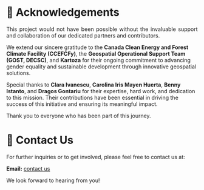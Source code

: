 # 🤝 Acknowledgements
<p style="text-align: justify;">
This project would not have been possible without the invaluable support and collaboration of our dedicated partners and contributors. 

We extend our sincere gratitude to the **Canada Clean Energy and Forest Climate Facility (CCEFCFy)**, the **Geospatial Operational Support Team (GOST, DECSC)**, and **Kartoza** for their ongoing commitment to advancing gender equality and sustainable development through innovative geospatial solutions.

Special thanks to **Clara Ivanescu**, **Carolina Iris Mayen Huerta**, **Benny Istanto**, and **Dragos Gontariu** for their expertise, hard work, and dedication to this mission. Their contributions have been essential in driving the success of this initiative and ensuring its meaningful impact.

Thank you to everyone who has been part of this journey.

# 📧 Contact Us

For further inquiries or to get involved, please feel free to contact us at:

**Email:** [contact us](civanescu@worldbank.org)

We look forward to hearing from you!
</p>
